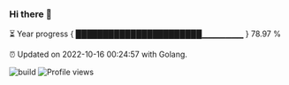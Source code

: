 ### Hi there 👋 

⏳ Year progress { ███████████████████████▁▁▁▁▁▁▁ } 78.97 %

⏰ Updated on 2022-10-16 00:24:57 with Golang.

![build](https://github.com/shenxianpeng/year-progress/workflows/build/badge.svg) ![Profile views](https://gpvc.arturio.dev/shenxianpeng)